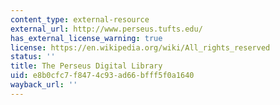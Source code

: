 ```yaml
---
content_type: external-resource
external_url: http://www.perseus.tufts.edu/
has_external_license_warning: true
license: https://en.wikipedia.org/wiki/All_rights_reserved
status: ''
title: The Perseus Digital Library
uid: e8b0cfc7-f847-4c93-ad66-bfff5f0a1640
wayback_url: ''
---
```

